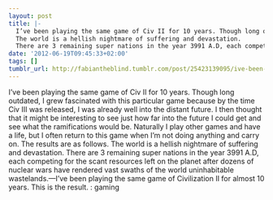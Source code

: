 ```yaml
---
layout: post
title: |-
  I’ve been playing the same game of Civ II for 10 years. Though long outdated, I grew fascinated with this particular game because by the time Civ III was released, I was already well into the distant future. I then thought that it might be interesting to see just how far into the future I could get and see what the ramifications would be. Naturally I play other games and have a life, but I often return to this game when I’m not doing anything and carry on. The results are as follows.
  The world is a hellish nightmare of suffering and devastation.
  There are 3 remaining super nations in the year 3991 A.D, each competing for the scant resources left on the planet after dozens of nuclear wars have rendered vast swaths of the world uninhabitable wastelands.
date: '2012-06-19T09:45:33+02:00'
tags: []
tumblr_url: http://fabiantheblind.tumblr.com/post/25423139095/ive-been-playing-the-same-game-of-civ-ii-for-10
---
```

I’ve been playing the same game of Civ II for 10 years. Though long outdated, I grew fascinated with this particular game because by the time Civ III was released, I was already well into the distant future. I then thought that it might be interesting to see just how far into the future I could get and see what the ramifications would be. Naturally I play other games and have a life, but I often return to this game when I’m not doing anything and carry on. The results are as follows.
The world is a hellish nightmare of suffering and devastation.
There are 3 remaining super nations in the year 3991 A.D, each competing for the scant resources left on the planet after dozens of nuclear wars have rendered vast swaths of the world uninhabitable wastelands.—I’ve been playing the same game of Civilization II for almost 10 years. This is the result. : gaming
